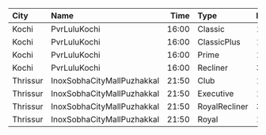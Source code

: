 | City     | Name                       |  Time | Type          | Price | Capacity | Booked |
| :------- | :------------------------- | ----: | :------------ | ----: | -------: | -----: |
| Kochi    | PvrLuluKochi               | 16:00 | Classic       |  140₹ |       39 |     19 |
| Kochi    | PvrLuluKochi               | 16:00 | ClassicPlus   |  160₹ |       91 |     48 |
| Kochi    | PvrLuluKochi               | 16:00 | Prime         |  190₹ |       68 |     43 |
| Kochi    | PvrLuluKochi               | 16:00 | Recliner      |  350₹ |       10 |     10 |
| Thrissur | InoxSobhaCityMallPuzhakkal | 21:50 | Club          |  190₹ |       25 |      0 |
| Thrissur | InoxSobhaCityMallPuzhakkal | 21:50 | Executive     |  130₹ |        6 |      0 |
| Thrissur | InoxSobhaCityMallPuzhakkal | 21:50 | RoyalRecliner |  350₹ |        5 |      0 |
| Thrissur | InoxSobhaCityMallPuzhakkal | 21:50 | Royal         |  190₹ |        2 |      0 |